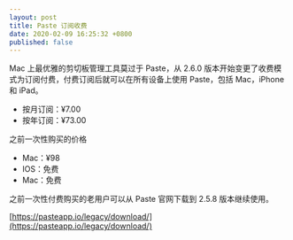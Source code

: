 ```yaml
---
layout: post
title: Paste 订阅收费
date: 2020-02-09 16:25:32 +0800
published: false
---
```


Mac 上最优雅的剪切板管理工具莫过于 Paste，从 2.6.0 版本开始变更了收费模式为订阅付费，付费订阅后就可以在所有设备上使用 Paste，包括 Mac，iPhone 和 iPad。

<!--excerpt-->

* 按月订阅：¥7.00
* 按年订阅：¥73.00

之前一次性购买的价格

* Mac：¥98
* IOS：免费
* Mac：免费

之前一次性付费购买的老用户可以从 Paste 官网下载到 2.5.8 版本继续使用。

[https://pasteapp.io/legacy/download/](https://pasteapp.io/legacy/download/)
